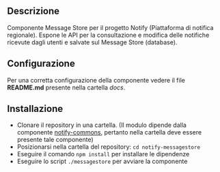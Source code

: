 ## Descrizione

Componente Message Store per il progetto Notify (Piattaforma di notifica regionale). Espone le API per la consultazione e modifica delle notifiche ricevute dagli utenti e salvate sul Message Store (database).

## Configurazione

Per una corretta configurazione della componente vedere il file **README.md** presente nella cartella *docs*.

## Installazione

* Clonare il repository in una cartella. (Il modulo dipende dalla componente [notify-commons](https://github.com/csipiemonte/notify-commons), pertanto nella cartella deve essere presente tale componente)
* Posizionarsi nella cartella del repository: `cd notify-messagestore`
* Eseguire il comando `npm install` per installare le dipendenze
* Eseguire lo script `./messagestore` per avviare la componente
